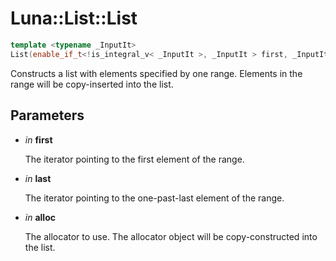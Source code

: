 # Luna::List::List

```c++
template <typename _InputIt>
List(enable_if_t<!is_integral_v< _InputIt >, _InputIt > first, _InputIt last, const allocator_type &alloc=allocator_type())
```

Constructs a list with elements specified by one range. Elements in the range will be copy-inserted into the list. 



## Parameters
* *in* **first**

    The iterator pointing to the first element of the range. 

* *in* **last**

    The iterator pointing to the one-past-last element of the range. 

* *in* **alloc**

    The allocator to use. The allocator object will be copy-constructed into the list. 

